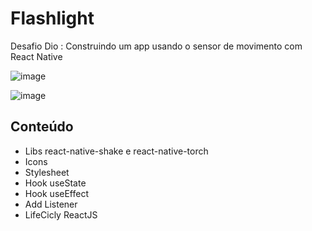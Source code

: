 # Flashlight

Desafio Dio : Construindo um app usando o sensor de movimento com React Native

![image](https://user-images.githubusercontent.com/82392045/172212115-97d6e53e-d606-4472-b002-9c3709b9ec4b.png)

![image](https://user-images.githubusercontent.com/82392045/172212154-06d63013-ed35-4398-8890-b9796144b79d.png)

## Conteúdo

- Libs react-native-shake e react-native-torch
- Icons
- Stylesheet
- Hook useState
- Hook useEffect
- Add Listener
- LifeCicly ReactJS

